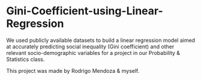 # Gini-Coefficient-using-Linear-Regression
We used publicly available datasets to build a linear regression model aimed at accurately predicting social inequality (Gini coefficient) and other relevant socio-demographic variables for a project in our Probability &amp; Statistics class.

This project was made by Rodrigo Mendoza & myself.
